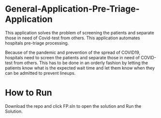 # General-Application-Pre-Triage-Application
This application solves the problem of screening the patients and separate those in need of Covid-test from others. This application automates hospitals pre-triage processing.

Because of the pandemic and prevention of the spread of COVID19, hospitals need to screen the patients and separate those in need of COVID-test from others. This has to be done in an orderly fashion by letting the patients know what is the expected wait time and let them know when they can be admitted to prevent lineups.

# How to Run
Download the repo and click FP.sln to open the solution and Run the Solution.
